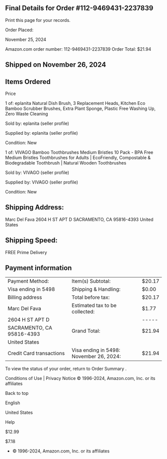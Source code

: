 <!-- image -->

## Final Details for Order #112-9469431-2237839

Print this page for your records.

Order Placed:

November 25, 2024

Amazon.com order number: 112-9469431-2237839 Order Total: $21.94

## Shipped on November 26, 2024

## Items Ordered

Price

1 of: eplanita Natural Dish Brush, 3 Replacement Heads, Kitchen Eco Bamboo Scrubber Brushes, Extra Plant Sponge, Plastic Free Washing Up, Zero Waste Cleaning

Sold by: eplanita (seller profile)

Supplied by: eplanita (seller profile)

Condition: New

1 of: VIVAGO Bamboo Toothbrushes Medium Bristles 10 Pack - BPA Free Medium Bristles Toothbrushes for Adults | EcoFriendly, Compostable & Biodegradable Toothbrush | Natural Wooden Toothbrushes

Sold by: VIVAGO (seller profile)

Supplied by: VIVAGO (seller profile)

Condition: New

## Shipping Address:

Marc Del Fava 2604 H ST APT D SACRAMENTO, CA 95816-4393 United States

## Shipping Speed:

FREE Prime Delivery

## Payment information

|                           |                                         |        |
|---------------------------|-----------------------------------------|--------|
| Payment Method:           | Item(s) Subtotal:                       | $20.17 |
| Visa  ending in 5498      | Shipping & Handling:                    | $0.00  |
| Billing address           | Total before tax:                       | $20.17 |
| Marc Del Fava             | Estimated tax to be collected:          | $1.77  |
| 2604 H ST APT D           |                                         | -----  |
| SACRAMENTO, CA 95816-4393 | Grand Total:                            | $21.94 |
| United States             |                                         |        |
| Credit Card transactions  | Visa ending in 5498: November 26, 2024: | $21.94 |

To view the status of your order, return to Order Summary .

Conditions of Use | Privacy Notice © 1996-2024, Amazon.com, Inc. or its affiliates

Back to top

English

United States

Help

$12.99

$7.18

- © 1996-2024, Amazon.com, Inc. or its affiliates